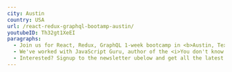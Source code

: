 ```yaml
---
city: Austin
country: USA
url: /react-redux-graphql-bootamp-austin/
youtubeID: Th32gt1XeEI
paragraphs:
  - Join us for React, Redux, GraphQL 1-week bootcamp in <b>Austin, Texas.</b> We'll cover everything you need to know to become an expert in the React ecosystem, guided face-to-face by our coaches working through our curated <a href="/curriculum">curriculum</a>.
  - We've worked with JavaScript Guru, author of the <i>You don't know JS</i> books and Austin native, Kyle Simpson, in one of our previous bootcamps and he will also join us this training.
  - Interested? Signup to the newsletter ubelow and get all the latest news...
---
```

